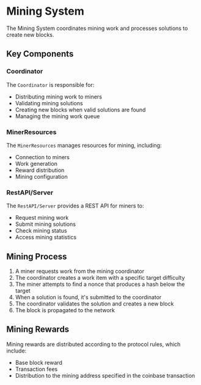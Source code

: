 # Mining System

The Mining System coordinates mining work and processes solutions to create new blocks.

## Key Components

### Coordinator

The `Coordinator` is responsible for:

- Distributing mining work to miners
- Validating mining solutions
- Creating new blocks when valid solutions are found
- Managing the mining work queue

### MinerResources

The `MinerResources` manages resources for mining, including:

- Connection to miners
- Work generation
- Reward distribution
- Mining configuration

### RestAPI/Server

The `RestAPI/Server` provides a REST API for miners to:

- Request mining work
- Submit mining solutions
- Check mining status
- Access mining statistics

## Mining Process

1. A miner requests work from the mining coordinator
2. The coordinator creates a work item with a specific target difficulty
3. The miner attempts to find a nonce that produces a hash below the target
4. When a solution is found, it's submitted to the coordinator
5. The coordinator validates the solution and creates a new block
6. The block is propagated to the network

## Mining Rewards

Mining rewards are distributed according to the protocol rules, which include:

- Base block reward
- Transaction fees
- Distribution to the mining address specified in the coinbase transaction
